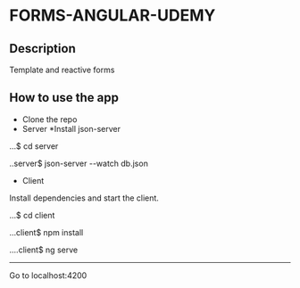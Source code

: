 # FORMS-ANGULAR-UDEMY

## Description

Template and reactive forms


## How to use the app

- Clone the repo
- Server
    *Install json-server

...$ cd server

..server$ json-server --watch db.json


- Client

Install dependencies and start the client.

...$ cd client

...client$ npm install

....client$ ng serve

<hr>

Go to localhost:4200
